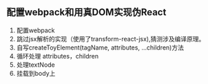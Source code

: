 ## 配置webpack和用真DOM实现伪React
1. 配置webpack
2. 跳过jsx解析的实现（使用了transform-react-jsx),猜测涉及编译原理。
3. 自写createToyElement(tagName, attributes, ...children)方法
4. 循环处理 attributes，children
5. 处理textNode
6. 挂载到body上